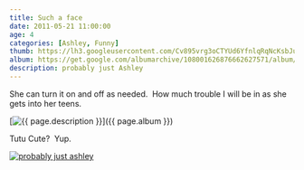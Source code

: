 ```yaml
---
title: Such a face
date: 2011-05-21 11:00:00
age: 4
categories: [Ashley, Funny]
thumb: https://lh3.googleusercontent.com/Cv895vrg3oCTYUd6YfnlqRqNcKsbJuBaacw1NibL76dkB-Sd1MZycGWjYkjFOKuJ5ONwjASZgDiaCFdosYYwPuSWBXwmK9dw730rMudMRA=w293-h220
album: https://get.google.com/albumarchive/108001626876662627571/album/AF1QipP2hOlB24aSuFt5fyRs2rHj2WiNllf-bndCHt0U?source=pwa&authKey=CN2AiN3O4ujvLQ
description: probably just Ashley
---
```

She can turn it on and off as needed.  How much trouble I will be in as she gets into her teens.

[<img src="{{ page.thumb }}" alt="{{ page.description }}" class="wyseguys-album"/>]({{ page.album }})

Tutu Cute?  Yup.

[<img src="https://lh3.googleusercontent.com/b-WO3j-NxJaqXQOsbQOKXNV2Xn29E91156Zdh9u4QgMU1T8e9mjlkfoWGf-CkecMSOPwEU_Xva_Fziu3bwidoweon1Gg1HiiQFti_geR=w293-h220" alt="probably just ashley" class="wyseguys-album"/>](https://get.google.com/albumarchive/108001626876662627571/album/AF1QipMLWqxMF-_eHwGbvv9RWbZlk3GldNozgRdyNqmg?source=pwa&authKey=CKbA8-nt_dO1Fg)